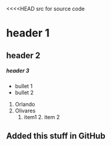 <<<<HEAD
src for source code
>>>>

# header 1

## header 2

##### header 3

- bullet 1
- bullet 2

1. Orlando
2. Olivares
   1. item1
      2. item 2

## Added this stuff in GitHub
